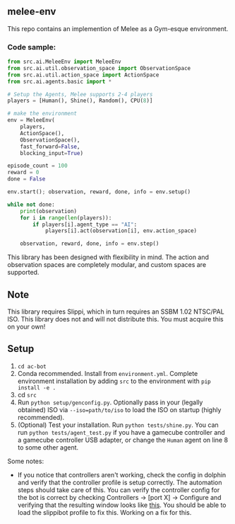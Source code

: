 melee-env
---

This repo contains an implemention of Melee as a Gym-esque environment. 

### Code sample: 
```python
from src.ai.MeleeEnv import MeleeEnv
from src.ai.util.observation_space import ObservationSpace
from src.ai.util.action_space import ActionSpace
from src.ai.agents.basic import *

# Setup the Agents, Melee supports 2-4 players
players = [Human(), Shine(), Random(), CPU(8)]

# make the environment
env = MeleeEnv(
    players,
    ActionSpace(),
    ObservationSpace(),
    fast_forward=False, 
    blocking_input=True)

episode_count = 100
reward = 0
done = False

env.start(); observation, reward, done, info = env.setup()

while not done:
    print(observation)
    for i in range(len(players)):
        if players[i].agent_type == "AI":
            players[i].act(observation[i], env.action_space)

    observation, reward, done, info = env.step()

```
This library has been designed with flexibility in mind. The action and observation spaces are completely modular, and custom spaces are supported. 

## Note
This library requires Slippi, which in turn requires an SSBM 1.02 NTSC/PAL ISO. This library does not and will not distribute this. You must acquire this on your own!

## Setup
1. `cd ac-bot`
2. Conda recommended. Install from `environment.yml`. Complete environment installation by adding `src` to the environment with `pip install -e .`
3. cd `src`
4. Run `python setup/genconfig.py`. Optionally pass in your (legally obtained) ISO via `--iso=path/to/iso` to load the ISO on startup (highly recommended). 
5. (Optional) Test your installation. Run `python tests/shine.py`. You can run `python tests/agent_test.py` if you have a gamecube controller and a gamecube controller USB adapter, or change the `Human` agent on line 8 to some other agent.


Some notes:
* If you notice that controllers aren't working, check the config in dolphin and verify that the controller profile is setup correctly. The automation steps should take care of this. You can verify the controller config for the bot is correct by checking Controllers -> [port X] -> Configure and verifying that the resulting window looks like [this](https://user-images.githubusercontent.com/609563/86555862-7dd45d80-bf06-11ea-8d7e-e4d8007f66a3.png). You should be able to load the slippibot profile to fix this. Working on a fix for this.


